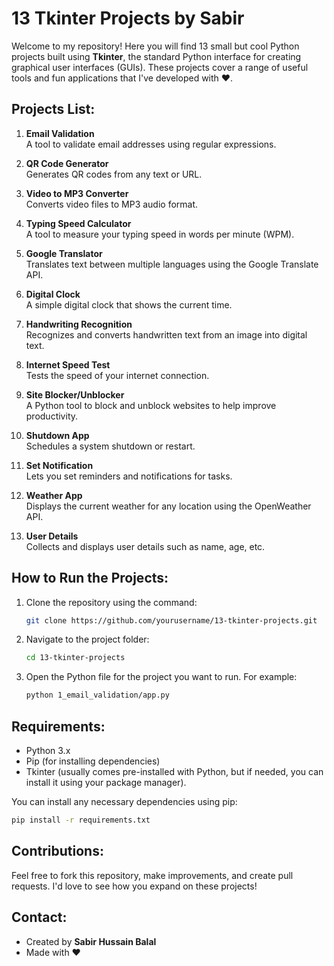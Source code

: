 # 13 Tkinter Projects by Sabir

Welcome to my repository! Here you will find 13 small but cool Python projects built using **Tkinter**, the standard Python interface for creating graphical user interfaces (GUIs). These projects cover a range of useful tools and fun applications that I've developed with ❤️.

## Projects List:
1. **Email Validation**  
   A tool to validate email addresses using regular expressions.
   
2. **QR Code Generator**  
   Generates QR codes from any text or URL.
   
3. **Video to MP3 Converter**  
   Converts video files to MP3 audio format.
   
4. **Typing Speed Calculator**  
   A tool to measure your typing speed in words per minute (WPM).
   
5. **Google Translator**  
   Translates text between multiple languages using the Google Translate API.
   
6. **Digital Clock**  
   A simple digital clock that shows the current time.
   
7. **Handwriting Recognition**  
   Recognizes and converts handwritten text from an image into digital text.
   
8. **Internet Speed Test**  
   Tests the speed of your internet connection.
   
9. **Site Blocker/Unblocker**  
   A Python tool to block and unblock websites to help improve productivity.
   
10. **Shutdown App**  
   Schedules a system shutdown or restart.
   
11. **Set Notification**  
   Lets you set reminders and notifications for tasks.
   
12. **Weather App**  
   Displays the current weather for any location using the OpenWeather API.
   
13. **User Details**  
   Collects and displays user details such as name, age, etc.

## How to Run the Projects:
1. Clone the repository using the command:
   ```bash
   git clone https://github.com/yourusername/13-tkinter-projects.git
   ```

2. Navigate to the project folder:
   ```bash
   cd 13-tkinter-projects
   ```

3. Open the Python file for the project you want to run. For example:
   ```bash
   python 1_email_validation/app.py
   ```

## Requirements:
- Python 3.x
- Pip (for installing dependencies)
- Tkinter (usually comes pre-installed with Python, but if needed, you can install it using your package manager).

You can install any necessary dependencies using pip:
```bash
pip install -r requirements.txt
```

## Contributions:
Feel free to fork this repository, make improvements, and create pull requests. I'd love to see how you expand on these projects!

## Contact:
- Created by **Sabir Hussain Balal**  
- Made with ❤️
